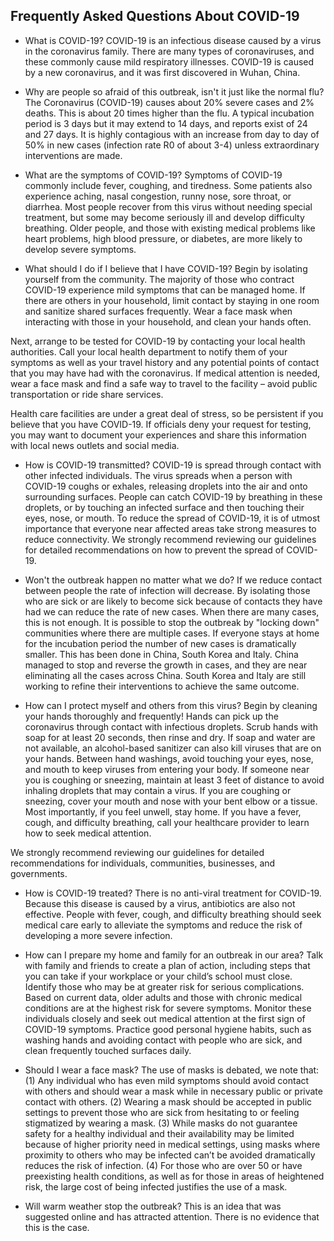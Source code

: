 ## Frequently Asked Questions About COVID-19
+ What is COVID-19?
COVID-19 is an infectious disease caused by a virus in the coronavirus family. There are many types of coronaviruses, and these commonly cause mild respiratory illnesses. COVID-19 is caused by a new coronavirus, and it was first discovered in Wuhan, China.

+ Why are people so afraid of this outbreak, isn't it just like the normal flu?
The Coronavirus (COVID-19) causes about 20% severe cases and 2% deaths. This is about 20 times higher than the flu. A typical incubation period is 3 days but it may extend to 14 days, and reports exist of 24 and 27 days. It is highly contagious with an increase from day to day of 50% in new cases (infection rate R0 of about 3-4) unless extraordinary interventions are made.


+ What are the symptoms of COVID-19?
Symptoms of COVID-19 commonly include fever, coughing, and tiredness. Some patients also experience aching, nasal congestion, runny nose, sore throat, or diarrhea. Most people recover from this virus without needing special treatment, but some may become seriously ill and develop difficulty breathing. Older people, and those with existing medical problems like heart problems, high blood pressure, or diabetes, are more likely to develop severe symptoms.

+ What should I do if I believe that I have COVID-19?
Begin by isolating yourself from the community. The majority of those who contract COVID-19 experience mild symptoms that can be managed home. If there are others in your household, limit contact by staying in one room and sanitize shared surfaces frequently. Wear a face mask when interacting with those in your household, and clean your hands often.

Next, arrange to be tested for COVID-19 by contacting your local health authorities. Call your local health department to notify them of your symptoms as well as your travel history and any potential points of contact that you may have had with the coronavirus. If medical attention is needed, wear a face mask and find a safe way to travel to the facility – avoid public transportation or ride share services.

Health care facilities are under a great deal of stress, so be persistent if you believe that you have COVID-19. If officials deny your request for testing, you may want to document your experiences and share this information with local news outlets and social media.

+ How is COVID-19 transmitted?
COVID-19 is spread through contact with other infected individuals. The virus spreads when a person with COVID-19 coughs or exhales, releasing droplets into the air and onto surrounding surfaces. People can catch COVID-19 by breathing in these droplets, or by touching an infected surface and then touching their eyes, nose, or mouth. To reduce the spread of COVID-19, it is of utmost importance that everyone near affected areas take strong measures to reduce connectivity. We strongly recommend reviewing our guidelines for detailed recommendations on how to prevent the spread of COVID-19.

+ Won't the outbreak happen no matter what we do?
If we reduce contact between people the rate of infection will decrease. By isolating those who are sick or are likely to become sick because of contacts they have had we can reduce the rate of new cases. When there are many cases, this is not enough. It is possible to stop the outbreak by "locking down" communities where there are multiple cases. If everyone stays at home for the incubation period the number of new cases is dramatically smaller. This has been done in China, South Korea and Italy. China managed to stop and reverse the growth in cases, and they are near eliminating all the cases across China. South Korea and Italy are still working to refine their interventions to achieve the same outcome.


+ How can I protect myself and others from this virus?
Begin by cleaning your hands thoroughly and frequently! Hands can pick up the coronavirus through contact with infectious droplets. Scrub hands with soap for at least 20 seconds, then rinse and dry. If soap and water are not available, an alcohol-based sanitizer can also kill viruses that are on your hands. Between hand washings, avoid touching your eyes, nose, and mouth to keep viruses from entering your body. If someone near you is coughing or sneezing, maintain at least 3 feet of distance to avoid inhaling droplets that may contain a virus. If you are coughing or sneezing, cover your mouth and nose with your bent elbow or a tissue. Most importantly, if you feel unwell, stay home. If you have a fever, cough, and difficulty breathing, call your healthcare provider to learn how to seek medical attention.

We strongly recommend reviewing our guidelines for detailed recommendations for individuals, communities, businesses, and governments.

+ How is COVID-19 treated?
There is no anti-viral treatment for COVID-19. Because this disease is caused by a virus, antibiotics are also not effective. People with fever, cough, and difficulty breathing should seek medical care early to alleviate the symptoms and reduce the risk of developing a more severe infection.

+ How can I prepare my home and family for an outbreak in our area?
Talk with family and friends to create a plan of action, including steps that you can take if your workplace or your child’s school must close. Identify those who may be at greater risk for serious complications. Based on current data, older adults and those with chronic medical conditions are at the highest risk for severe symptoms. Monitor these individuals closely and seek out medical attention at the first sign of COVID-19 symptoms. Practice good personal hygiene habits, such as washing hands and avoiding contact with people who are sick, and clean frequently touched surfaces daily.

+ Should I wear a face mask?
The use of masks is debated, we note that: (1) Any individual who has even mild symptoms should avoid contact with others and should wear a mask while in necessary public or private contact with others. (2) Wearing a mask should be accepted in public settings to prevent those who are sick from hesitating to or feeling stigmatized by wearing a mask. (3) While masks do not guarantee safety for a healthy individual and their availability may be limited because of higher priority need in medical settings, using masks where proximity to others who may be infected can’t be avoided dramatically reduces the risk of infection. (4) For those who are over 50 or have preexisting health conditions, as well as for those in areas of heightened risk, the large cost of being infected justifies the use of a mask.

+ Will warm weather stop the outbreak?
This is an idea that was suggested online and has attracted attention. There is no evidence that this is the case.
